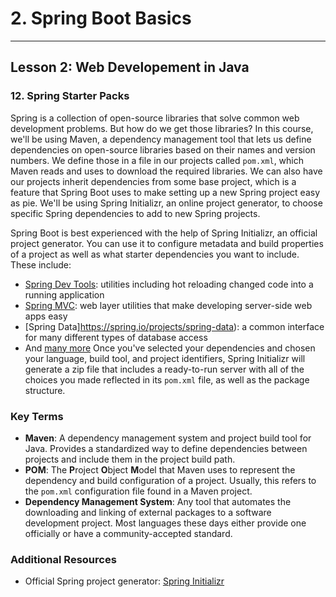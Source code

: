 # 2. Spring Boot Basics 
___

## Lesson 2: Web Developement in Java

### 12. Spring Starter Packs

Spring is a collection of open-source libraries that solve common web development problems. But how do we get those libraries? In this course, we'll be using Maven, a dependency management tool that lets us define dependencies on open-source libraries based on their names and version numbers. We define those in a file in our projects called `pom.xml`, which Maven reads and uses to download the required libraries. We can also have our projects inherit dependencies from some base project, which is a feature that Spring Boot uses to make setting up a new Spring project easy as pie. We'll be using Spring Initializr, an online project generator, to choose specific Spring dependencies to add to new Spring projects.

Spring Boot is best experienced with the help of Spring Initializr, an official project generator. You can use it to configure metadata and build properties of a project as well as what starter dependencies you want to include. These include:

* [Spring Dev Tools](https://docs.spring.io/spring-boot/docs/1.5.16.RELEASE/reference/html/using-boot-devtools.html): utilities including hot reloading changed code into a running application
* [Spring MVC](https://docs.spring.io/spring/docs/3.2.x/spring-framework-reference/html/mvc.html): web layer utilities that make developing server-side web apps easy
* [Spring Data]https://spring.io/projects/spring-data): a common interface for many different types of database access
* And [many more](https://spring.io/projects) Once you've selected your dependencies and chosen your language, build tool, and project identifiers, Spring Initializr will generate a zip file that includes a ready-to-run server with all of the choices you made reflected in its `pom.xml` file, as well as the package structure.

### Key Terms
* **Maven**: A dependency management system and project build tool for Java. Provides a standardized way to define dependencies between projects and include them in the project build path.
* **POM**: The **P**roject **O**bject **M**odel that Maven uses to represent the dependency and build configuration of a project. Usually, this refers to the `pom.xml` configuration file found in a Maven project.
* **Dependency Management System**: Any tool that automates the downloading and linking of external packages to a software development project. Most languages these days either provide one officially or have a community-accepted standard.

### Additional Resources
* Official Spring project generator: [Spring Initializr](https://start.spring.io/)